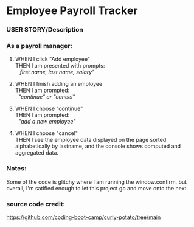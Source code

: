 # Employee Payroll Tracker

### USER STORY/Description 
### As a payroll manager:

1. WHEN I click "Add employee" <br>
THEN I am presented with prompts: <br>
&nbsp;&nbsp; *first name, last name, salary"* <br>

2. WHEN I finish adding an employee <br>
THEN I am prompted: <br>
&nbsp;&nbsp;*"continue" or "cancel"* <br>

3. WHEN I choose "continue" <br>
THEN I am prompted: <br>
&nbsp;&nbsp;*"add a new employee"* <br>

4. WHEN I choose "cancel" <br>
THEN I see the employee data displayed on the page sorted alphabetically by lastname, and the console shows computed and aggregated data. <br>

### Notes:
Some of the code is glitchy where I am running the window.confirm, but overall, I'm satified enough to let this project go and move onto the next.

### source code credit:
https://github.com/coding-boot-camp/curly-potato/tree/main

